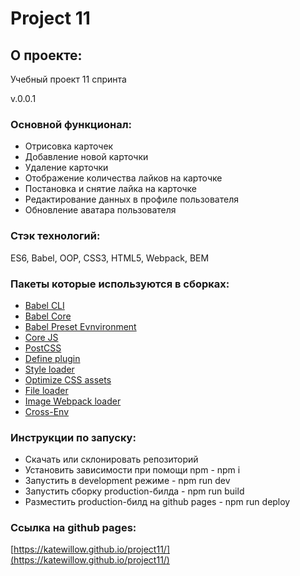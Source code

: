 # Project 11 

## О проекте: 
Учебный проект 11 спринта 

v.0.0.1

### Основной функционал:
* Отрисовка карточек
* Добавление новой карточки
* Удаление карточки
* Отображение количества лайков на карточке
* Постановка и снятие лайка на карточке
* Редактирование данных в профиле пользователя
* Обновление аватара пользователя

### Стэк технологий:
ES6, Babel, OOP, CSS3, HTML5, Webpack, BEM

### Пакеты которые используются в сборках:
*  [Babel CLI](https://babeljs.io/docs/en/babel-cli#docsNav) 
*  [Babel Core](https://babeljs.io/docs/en/babel-core) 
*  [Babel Preset Evnvironment](https://babeljs.io/docs/en/babel-preset-env#docsNav) 
*  [Сore JS](https://github.com/zloirock/core-js#readme) 
*  [PostCSS](https://postcss.org/) 
*  [Define plugin](https://webpack.js.org/plugins/define-plugin/) 
*  [Style loader](https://github.com/webpack-contrib/style-loader) 
*  [Optimize CSS assets](https://www.npmjs.com/package/optimize-css-assets-webpack-plugin) 
*  [File loader](https://github.com/webpack-contrib/file-loader) 
*  [Image Webpack loader](https://www.npmjs.com/package/image-webpack-loader) 
*  [Cross-Env](https://www.npmjs.com/package/cross-env) 

### Инструкции по запуску:
* Скачать или склонировать репозиторий
* Установить зависимости при помощи npm - npm i
* Запустить в development режиме - npm run dev
* Запустить сборку production-билда - npm run build
* Разместить production-билд на github pages - npm run deploy

### Ссылка на github pages:
 [https://katewillow.github.io/project11/](https://katewillow.github.io/project11/) 
